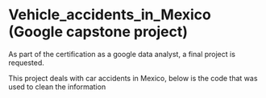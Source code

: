 # Vehicle_accidents_in_Mexico (Google capstone project)
As part of the certification as a google data analyst, a final project is requested.

This project deals with car accidents in Mexico, below is the code that was used to clean the information
